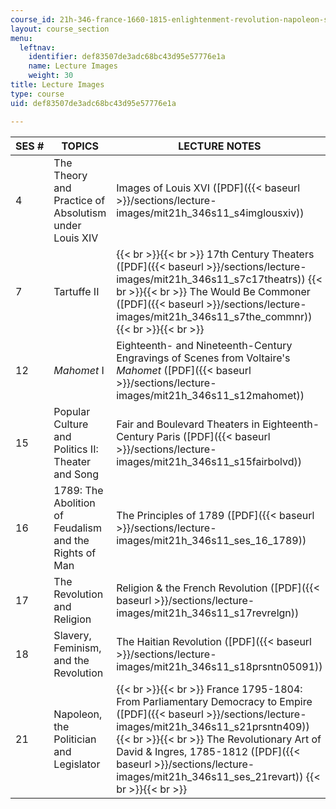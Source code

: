 ```yaml
---
course_id: 21h-346-france-1660-1815-enlightenment-revolution-napoleon-spring-2011
layout: course_section
menu:
  leftnav:
    identifier: def83507de3adc68bc43d95e57776e1a
    name: Lecture Images
    weight: 30
title: Lecture Images
type: course
uid: def83507de3adc68bc43d95e57776e1a

---
```


| SES # | TOPICS | LECTURE NOTES |
| --- | --- | --- |
| 4 | The Theory and Practice of Absolutism under Louis XIV | Images of Louis XVI ([PDF]({{< baseurl >}}/sections/lecture-images/mit21h_346s11_s4imglousxiv)) |
| 7 | Tartuffe II |  {{< br >}}{{< br >}} 17th Century Theaters ([PDF]({{< baseurl >}}/sections/lecture-images/mit21h_346s11_s7c17theatrs)) {{< br >}}{{< br >}} The Would Be Commoner ([PDF]({{< baseurl >}}/sections/lecture-images/mit21h_346s11_s7the_commnr)) {{< br >}}{{< br >}}  |
| 12 | _Mahomet_ I | Eighteenth- and Nineteenth-Century Engravings of Scenes from Voltaire's _Mahomet_ ([PDF]({{< baseurl >}}/sections/lecture-images/mit21h_346s11_s12mahomet)) |
| 15 | Popular Culture and Politics II: Theater and Song | Fair and Boulevard Theaters in Eighteenth-Century Paris ([PDF]({{< baseurl >}}/sections/lecture-images/mit21h_346s11_s15fairbolvd)) |
| 16 | 1789: The Abolition of Feudalism and the Rights of Man | The Principles of 1789 ([PDF]({{< baseurl >}}/sections/lecture-images/mit21h_346s11_ses_16_1789)) |
| 17 | The Revolution and Religion | Religion & the French Revolution ([PDF]({{< baseurl >}}/sections/lecture-images/mit21h_346s11_s17revrelgn)) |
| 18 | Slavery, Feminism, and the Revolution | The Haitian Revolution ([PDF]({{< baseurl >}}/sections/lecture-images/mit21h_346s11_s18prsntn05091)) |
| 21 | Napoleon, the Politician and Legislator |  {{< br >}}{{< br >}} France 1795-1804: From Parliamentary Democracy to Empire ([PDF]({{< baseurl >}}/sections/lecture-images/mit21h_346s11_s21prsntn409)) {{< br >}}{{< br >}} The Revolutionary Art of David & Ingres, 1785-1812 ([PDF]({{< baseurl >}}/sections/lecture-images/mit21h_346s11_ses_21revart)) {{< br >}}{{< br >}}